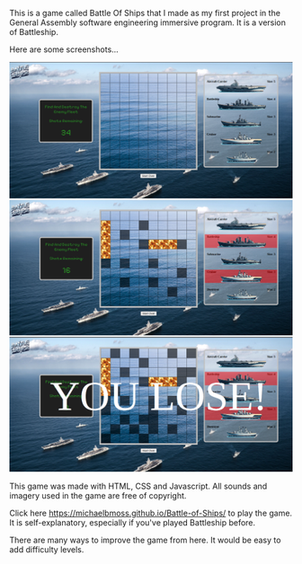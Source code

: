 This is a game called Battle Of Ships that I made as my first project in the General Assembly software engineering immersive program. It is a version of Battleship.

Here are some screenshots...

![screenshot 1](battle-of-ships-01.png)
![screenshot 2](battle-of-ships-02.png)
![screenshot 3](battle-of-ships-03.png)

This game was made with HTML, CSS and Javascript. All sounds and imagery used in the game are free of copyright.

Click here https://michaelbmoss.github.io/Battle-of-Ships/ to play the game. It is self-explanatory, especially if you've played Battleship before.

There are many ways to improve the game from here. It would be easy to add difficulty levels.
